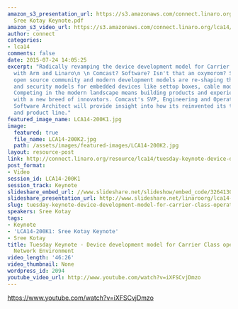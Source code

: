 ```yaml
---
amazon_s3_presentation_url: https://s3.amazonaws.com/connect.linaro.org/lca14/presentations/LCA14
  Sree Kotay Keynote.pdf
amazon_s3_video_url: https://s3.amazonaws.com/connect.linaro.org/lca14/videos/03-04-Tuesday/Tuesday+Keynote+-+Device+development+model+for+Carrier+Class+operators+%2526+Open+Network+Environment.mp4
author: connect
categories:
- lca14
comments: false
date: 2015-07-24 14:05:25
excerpt: "Radically revamping the device development model for Carrier class operators
  with Arm and Linaro\n \n Comcast? Software? Isn't that an oxymorom? See how the
  open source community and modern development models are re-shaping the feature velocity
  and security models for embedded devices like settop boxes, cable modems and gateways.
  Competing in the modern landscape means building products and experiences that compete
  with a new breed of innovators. Comcast's SVP, Engineering and Operations and Chief
  Software Architect will provide insight into how its reinvented its technology stack
  and product line."
featured_image_name: LCA14-200K1.jpg
image:
  featured: true
  file_name: LCA14-200K2.jpg
  path: /assets/images/featured-images/LCA14-200K2.jpg
layout: resource-post
link: http://connect.linaro.org/resource/lca14/tuesday-keynote-device-development-model-for-carrier-class-operators-open-network-environment-2/
post_format:
- Video
session_id: LCA14-200K1
session_track: Keynote
slideshare_embed_url: //www.slideshare.net/slideshow/embed_code/32641301
slideshare_presentation_url: http://www.slideshare.net/linaroorg/lca14-sree-kotaykeynote
slug: tuesday-keynote-device-development-model-for-carrier-class-operators-open-network-environment-2
speakers: Sree Kotay
tags:
- Keynote
- 'LCA14-200K1: Sree Kotay Keynote'
- Sree Kotay
title: Tuesday Keynote - Device development model for Carrier Class operators & Open
  Network Environment
video_length: '46:26'
video_thumbnail: None
wordpress_id: 2094
youtube_video_url: http://www.youtube.com/watch?v=iXFSCvjDmzo
---
```


https://www.youtube.com/watch?v=iXFSCvjDmzo